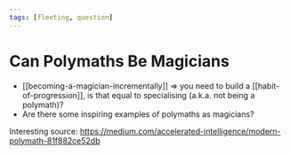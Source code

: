 ```yaml
---
tags: [fleeting, question]
---
```


# Can Polymaths Be Magicians

- [[becoming-a-magician-incrementally]] => you need to build a [[habit-of-progression]], is that equal to specialising (a.k.a. not being a polymath)?
- Are there some inspiring examples of polymaths as magicians?

Interesting source: https://medium.com/accelerated-intelligence/modern-polymath-81f882ce52db